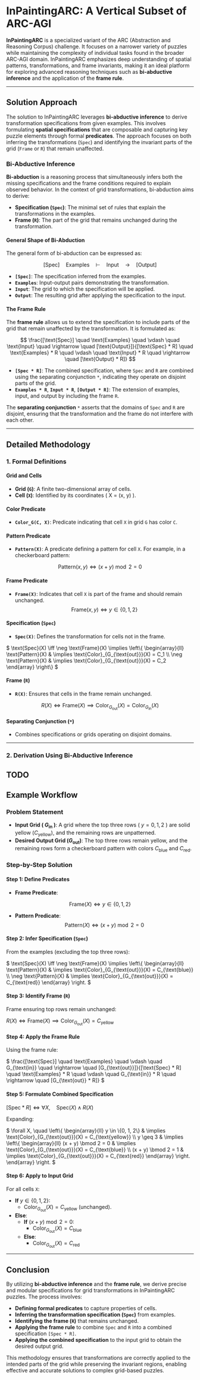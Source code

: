 # InPaintingARC: A Vertical Subset of ARC-AGI

**InPaintingARC** is a specialized variant of the ARC (Abstraction and Reasoning Corpus) challenge. It focuses on a narrower variety of puzzles while maintaining the complexity of individual tasks found in the broader ARC-AGI domain. InPaintingARC emphasizes deep understanding of spatial patterns, transformations, and frame invariants, making it an ideal platform for exploring advanced reasoning techniques such as **bi-abductive inference** and the application of the **frame rule**.

---

## Solution Approach

The solution to InPaintingARC leverages **bi-abductive inference** to derive transformation specifications from given examples. This involves formulating **spatial specifications** that are composable and capturing key puzzle elements through formal **predicates**. The approach focuses on both inferring the transformations (`Spec`) and identifying the invariant parts of the grid (`Frame` or `R`) that remain unaffected.

### Bi-Abductive Inference

**Bi-abduction** is a reasoning process that simultaneously infers both the missing specifications and the frame conditions required to explain observed behavior. In the context of grid transformations, bi-abduction aims to derive:

- **Specification (`Spec`)**: The minimal set of rules that explain the transformations in the examples.
- **Frame (`R`)**: The part of the grid that remains unchanged during the transformation.

#### General Shape of Bi-Abduction

The general form of bi-abduction can be expressed as:


$$
[\text{Spec}] \quad \text{Examples} \quad \vdash \quad \text{Input} \quad \rightarrow \quad [\text{Output}]
$$

- **`[Spec]`**: The specification inferred from the examples.
- **`Examples`**: Input-output pairs demonstrating the transformation.
- **`Input`**: The grid to which the specification will be applied.
- **`Output`**: The resulting grid after applying the specification to the input.

#### The Frame Rule

The **frame rule** allows us to extend the specification to include parts of the grid that remain unaffected by the transformation. It is formulated as:

$$
\frac{[\text{Spec}] \quad \text{Examples} \quad \vdash \quad \text{Input} \quad \rightarrow \quad [\text{Output}]}{[\text{Spec} * R] \quad \text{Examples} * R \quad \vdash \quad \text{Input} * R \quad \rightarrow \quad [\text{Output} * R]}
$$

- **`[Spec * R]`**: The combined specification, where `Spec` and `R` are combined using the separating conjunction `*`, indicating they operate on disjoint parts of the grid.
- **`Examples * R`**, **`Input * R`**, **`[Output * R]`**: The extension of examples, input, and output by including the frame `R`.

The **separating conjunction** `*` asserts that the domains of `Spec` and `R` are disjoint, ensuring that the transformation and the frame do not interfere with each other.

---

## Detailed Methodology

### 1. Formal Definitions

#### Grid and Cells

- **Grid (`G`)**: A finite two-dimensional array of cells.
- **Cell (`X`)**: Identified by its coordinates \( X = (x, y) \).

#### Color Predicate

- **`Color_G(C, X)`**: Predicate indicating that cell `X` in grid `G` has color `C`.

#### Pattern Predicate

- **`Pattern(X)`**: A predicate defining a pattern for cell `X`. For example, in a checkerboard pattern:

$$\text{Pattern}(x,y) \iff (x + y) \bmod 2 = 0$$

#### Frame Predicate

- **`Frame(X)`**: Indicates that cell `X` is part of the frame and should remain unchanged.
$$\text{Frame}(x,y) \iff y \in \{0, 1, 2\}$$

#### Specification (`Spec`)

- **`Spec(X)`**: Defines the transformation for cells not in the frame.

$`
\text{Spec}(X) \iff \neg \text{Frame}(X) \implies \left\{
\begin{array}{ll}
\text{Pattern}(X) & \implies \text{Color}_{G_{\text{out}}}(X) = C_1 \\
\neg \text{Pattern}(X) & \implies \text{Color}_{G_{\text{out}}}(X) = C_2
\end{array}
\right\}
`$

#### Frame (`R`)

- **`R(X)`**: Ensures that cells in the frame remain unchanged.

$$
R(X) \iff \text{Frame}(X) \implies \text{Color}_{G_{\text{out}}}(X) = \text{Color}_{G_{\text{in}}}(X)
$$

#### Separating Conjunction (`*`)

- Combines specifications or grids operating on disjoint domains.

---

### 2. Derivation Using Bi-Abductive Inference

TODO
---


## Example Workflow

### Problem Statement

- **Input Grid ( $`G_{\text{in}}`$ )**: A grid where the top three rows ( $` y = 0, 1, 2 `$ ) are solid yellow ($` C_{\text{yellow}} `$), and the remaining rows are unpatterned.
- **Desired Output Grid ($` G_{\text{out}} `$)**: The top three rows remain yellow, and the remaining rows form a checkerboard pattern with colors $` C_{\text{blue}} `$ and $` C_{\text{red}} `$.

### Step-by-Step Solution

#### Step 1: Define Predicates

- **Frame Predicate**:

$$\text{Frame}(X) \iff y \in \{0, 1, 2\}$$

- **Pattern Predicate**:
$$\text{Pattern}(X) \iff (x + y) \bmod 2 = 0$$

#### Step 2: Infer Specification (`Spec`)

From the examples (excluding the top three rows):


$`
\text{Spec}(X) \iff \neg \text{Frame}(X) \implies \left\{
  \begin{array}{ll}
    \text{Pattern}(X) & \implies \text{Color}_{G_{\text{out}}}(X) = C_{\text{blue}} \\
    \neg \text{Pattern}(X) & \implies \text{Color}_{G_{\text{out}}}(X) = C_{\text{red}}
  \end{array}
\right.
`$


#### Step 3: Identify Frame (`R`)

Frame ensuring top rows remain unchanged:

$`
R(X) \iff \text{Frame}(X) \implies \text{Color}_{G_{\text{out}}}(X) = C_{\text{yellow}}
`$

#### Step 4: Apply the Frame Rule

Using the frame rule:

$`
\frac{[\text{Spec}] \quad \text{Examples} \quad \vdash \quad G_{\text{in}} \quad \rightarrow \quad [G_{\text{out}}]}{[\text{Spec} * R] \quad \text{Examples} * R \quad \vdash \quad G_{\text{in}} * R \quad \rightarrow \quad [G_{\text{out}} * R]}
`$

#### Step 5: Formulate Combined Specification

$`
[\text{Spec} * R] \iff \forall X, \quad \text{Spec}(X) \land R(X)
`$

Expanding:

$`
\forall X, \quad \left\{
  \begin{array}{ll}
    y \in \{0, 1, 2\} & \implies \text{Color}_{G_{\text{out}}}(X) = C_{\text{yellow}} \\
    y \geq 3 & \implies \left\{
      \begin{array}{ll}
        (x + y) \bmod 2 = 0 & \implies \text{Color}_{G_{\text{out}}}(X) = C_{\text{blue}} \\
        (x + y) \bmod 2 = 1 & \implies \text{Color}_{G_{\text{out}}}(X) = C_{\text{red}}
      \end{array}
    \right.
  \end{array}
\right.
`$

#### Step 6: Apply to Input Grid

For all cells `X`:

- **If** $` y \in \{0, 1, 2\} `$:
  - $` \text{Color}_{G_{\text{out}}}(X) = C_{\text{yellow}} `$ (unchanged).
- **Else**:
  - **If** $` (x + y) \bmod 2 = 0 `$:
    - $` \text{Color}_{G_{\text{out}}}(X) = C_{\text{blue}} `$
  - **Else**:
    - $` \text{Color}_{G_{\text{out}}}(X) = C_{\text{red}} `$

---

## Conclusion

By utilizing **bi-abductive inference** and the **frame rule**, we derive precise and modular specifications for grid transformations in InPaintingARC puzzles. The process involves:

- **Defining formal predicates** to capture properties of cells.
- **Inferring the transformation specification (`Spec`)** from examples.
- **Identifying the frame (`R`)** that remains unchanged.
- **Applying the frame rule** to combine `Spec` and `R` into a combined specification `[Spec * R]`.
- **Applying the combined specification** to the input grid to obtain the desired output grid.

This methodology ensures that transformations are correctly applied to the intended parts of the grid while preserving the invariant regions, enabling effective and accurate solutions to complex grid-based puzzles.
